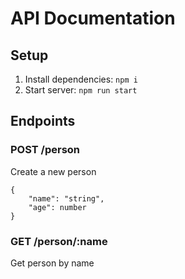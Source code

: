 # API Documentation

## Setup
1. Install dependencies: `npm i`
2. Start server: `npm run start`

## Endpoints

### POST /person

Create a new person

```
{
    "name": "string",
    "age": number
}
```

### GET /person/:name

Get person by name
